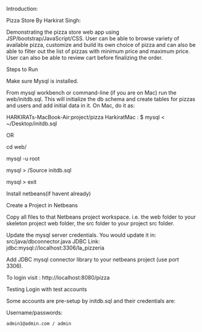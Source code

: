 

Introduction:

Pizza Store By Harkirat Singh:

Demonstrating the pizza store web app using JSP/bootstrap/JavaScript/CSS. User can be able to browse variety of available pizza, customize and 
build its own choice of pizza and can also be able to filter out
the list of pizzas with minimum price and maximum price. User can also be able to review cart before finalizing the order.

Steps to Run

Make sure Mysql is installed.

From mysql workbench or command-line (if you are on Mac) run the web/initdb.sql. This will initialize the db schema and create tables for pizzas and users and add initial data in it. On Mac, do it as:

HARKIRATs-MacBook-Air:project/pizza HarkiratMac : $ mysql < ~/Desktop/initdb.sql 

OR 

cd web/ 

mysql -u root

mysql > /Source initdb.sql 

mysql > exit

Install netbeans(if havent already)


Create a Project in Netbeans

Copy all files to that Netbeans project workspace. i.e. the web folder to your skeleton project web folder, the src folder to your project src folder.

Update the mysql server credentials. You would update it in: src/java/dbconnector.java
JDBC Link: jdbc:mysql://localhost:3306/la_pizzeria

Add JDBC mysql connector library to your netbeans project (use port 3306).

To login visit : http://localhost:8080/pizza

Testing Login with test accounts

Some accounts are pre-setup by initdb.sql and their credentials are:

Username/passwords:  

	admin1@admin.com / admin



